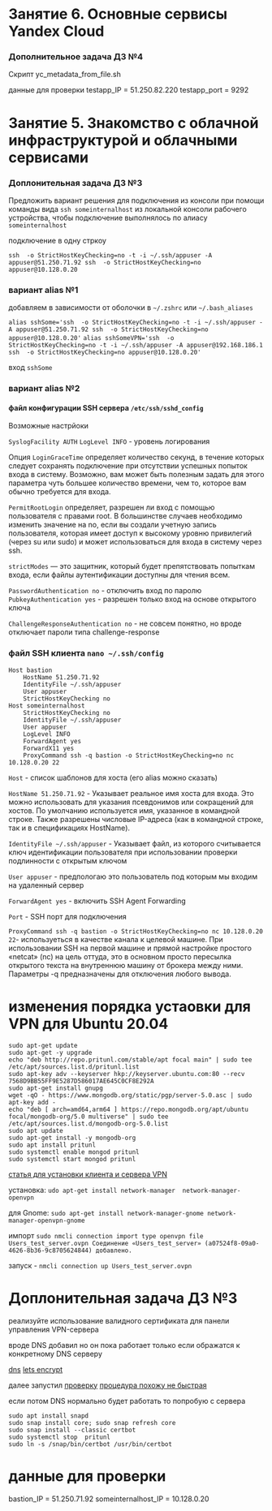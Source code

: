 # Занятие 6. Основные сервисы Yandex Cloud
### Дополнительное задача ДЗ №4

Скрипт yc_metadata_from_file.sh

данные для проверки
testapp_IP = 51.250.82.220
testapp_port = 9292

# Занятие 5. Знакомство с облачной инфраструктурой и облачными сервисами
### Доплонительная задача ДЗ №3

Предложить вариант решения для подключения из консоли при помощи
команды вида `ssh someinternalhost` из локальной консоли рабочего устройства,
чтобы подключение выполнялось по алиасу `someinternalhost`

подключение в одну стркоу

`ssh  -o StrictHostKeyChecking=no -t -i ~/.ssh/appuser -A appuser@51.250.71.92 ssh  -o StrictHostKeyChecking=no appuser@10.128.0.20`


### вариант alias №1
добавляем в зависимости от оболочки  в  `~/.zshrc` или `~/.bash_aliases`

`alias sshSome='ssh  -o StrictHostKeyChecking=no -t -i ~/.ssh/appuser -A appuser@51.250.71.92 ssh  -o StrictHostKeyChecking=no appuser@10.128.0.20'`
`alias sshSomeVPN='ssh  -o StrictHostKeyChecking=no -t -i ~/.ssh/appuser -A appuser@192.168.186.1 ssh  -o StrictHostKeyChecking=no appuser@10.128.0.20'`

вход `sshSome`

### вариант alias №2
#### файл конфигурации SSH сервера `/etc/ssh/sshd_config`

Возможные настрйоки

`SyslogFacility AUTH`
`LogLevel INFO` - уровень логирования

Опция `LoginGraceTime` определяет количество секунд, в течение которых следует сохранять подключение при отсутствии успешных попыток входа в систему.
Возможно, вам может быть полезным задать для этого параметра чуть большее количество времени, чем то, которое вам обычно требуется для входа.

`PermitRootLogin` определяет, разрешен ли вход с помощью пользователя с правами root.
В большинстве случаев необходимо изменить значение на no, если вы создали учетную запись пользователя, которая имеет доступ к высокому уровню привилегий (через su или sudo) и может использоваться для входа в систему через ssh.

`strictModes` — это защитник, который будет препятствовать попыткам входа, если файлы аутентификации доступны для чтения всем.

`PasswordAuthentication no` - отключить вход по паролю
`PubkeyAuthentication yes` - разрешен только вход на основе открытого ключа

`ChallengeResponseAuthentication no` - не совсем понятно, но вроде отключает пароли типа challenge-response

### файл SSH клиента `nano ~/.ssh/config`

```
Host bastion
    HostName 51.250.71.92
    IdentityFile ~/.ssh/appuser
    User appuser
    StrictHostKeyChecking no
Host someinternalhost
    StrictHostKeyChecking no
    IdentityFile ~/.ssh/appuser
    User appuser
    LogLevel INFO
    ForwardAgent yes
    ForwardX11 yes
    ProxyCommand ssh -q bastion -o StrictHostKeyChecking=no nc 10.128.0.20 22
```
`Host` - список шаблонов для хоста (его alias можно сказать)

`HostName 51.250.71.92` - Указывает реальное имя хоста для входа. Это можно использовать для указания псевдонимов или сокращений для хостов. По умолчанию используется имя, указанное в командной строке. Также разрешены числовые IP-адреса (как в командной строке, так и в спецификациях HostName).

`IdentityFile ~/.ssh/appuser` - Указывает файл, из которого считывается ключ идентификации пользователя при использовании проверки подлинности с открытым ключом

`User appuser` -  предпологаю это пользователь под которым мы входим на удаленный сервер

`ForwardAgent yes` - включить SSH Agent Forwarding

`Port` - SSH порт для подключения

`ProxyCommand ssh -q bastion -o StrictHostKeyChecking=no nc 10.128.0.20 22`-
используеться в качестве канала к целевой машине.
При использовании SSH на первой машине и прямой настройке простого «netcat» (nc) на цель оттуда,
это в основном просто пересылка открытого текста на внутреннюю машину от брокера между ними.
Параметры -q предназначены для отключения любого вывода.

# изменения порядка устаовки для VPN для Ubuntu 20.04

```
sudo apt-get update
sudo apt-get -y upgrade
echo "deb http://repo.pritunl.com/stable/apt focal main" | sudo tee /etc/apt/sources.list.d/pritunl.list
sudo apt-key adv --keyserver hkp://keyserver.ubuntu.com:80 --recv 7568D9BB55FF9E5287D586017AE645C0CF8E292A
sudo apt-get install gnupg
wget -qO - https://www.mongodb.org/static/pgp/server-5.0.asc | sudo apt-key add -
echo "deb [ arch=amd64,arm64 ] https://repo.mongodb.org/apt/ubuntu focal/mongodb-org/5.0 multiverse" | sudo tee /etc/apt/sources.list.d/mongodb-org-5.0.list
sudo apt update
sudo apt-get install -y mongodb-org
sudo apt install pritunl
sudo systemctl enable mongod pritunl
sudo systemctl start mongod pritunl
```

[статья для установки клиента и сервера VPN](https://computingforgeeks.com/install-and-configure-pritunl-vpn-server-on-ubuntu/)

установка: `udo apt-get install network-manager  network-manager-openvpn`

для Gnome: `sudo apt-get install network-manager-gnome network-manager-openvpn-gnome`

импорт ```sudo nmcli connection import type openvpn file Users_test_server.ovpn
Соединение «Users_test_server» (a07524f8-09a0-4626-8b36-9c8705624844) добавлено.```

запуск - `nmcli connection up Users_test_server.ovpn`

# Доплонительная задача ДЗ №3
реализуйте использование валидного сертификата для панели управления VPN-сервера

вроде DNS добавил но он пока работает только если ображатся к конкретному DNS серверу

[dns](https://cloud.yandex.ru/docs/dns/quickstart)
[lets encrypt](https://cloud.yandex.ru/docs/certificate-manager/operations/managed/cert-create)

далее запустил [проверку](https://cloud.yandex.ru/docs/certificate-manager/operations/managed/cert-validate)
[процедура похожу не быстрая](https://cloud.yandex.ru/docs/certificate-manager/concepts/challenges)

если потом DNS нормально будет работать то попробую с сервера

```
sudo apt install snapd
sudo snap install core; sudo snap refresh core
sudo snap install --classic certbot
sudo systemctl stop  pritunl
sudo ln -s /snap/bin/certbot /usr/bin/certbot
```

# данные для проверки
bastion_IP = 51.250.71.92
someinternalhost_IP = 10.128.0.20
